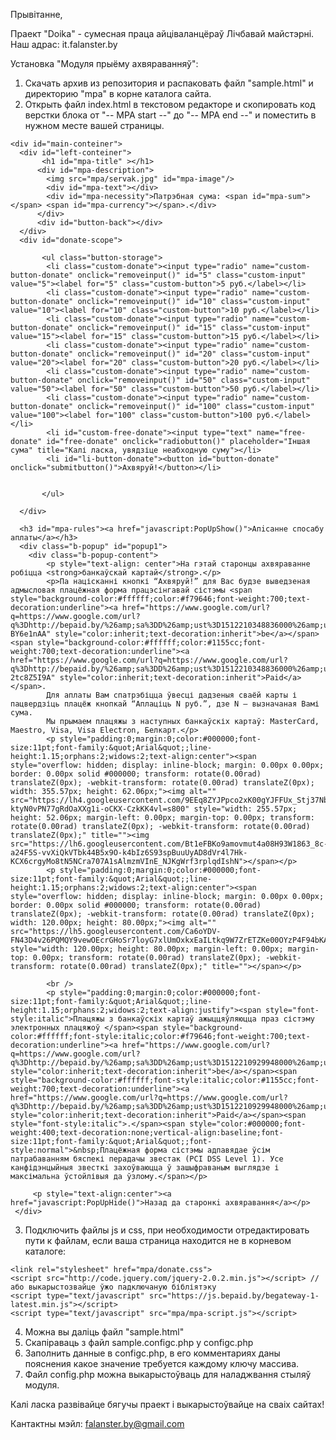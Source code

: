 Прывітанне,

Праект "Doika" - сумесная праца айціваланцёраў Лічбавай майстэрні. Наш адрас: it.falanster.by


Установка "Модуля прыёму ахвяраванняў":
1) Скачать архив из репозитория и распаковать файл "sample.html" и директорию "mpa" в корне каталога сайта. 
2) Открыть файл index.html в текстовом редакторе и скопировать код верстки блока от "-- MPA start --" до "-- MPA end --" и поместить в нужном месте вашей страницы.
<!-- MPA start -->
    <div id="main-conteiner">
      <div id="left-conteiner">
           <h1 id="mpa-title" ></h1>
          <div id="mpa-description">
            <img src="mpa/servak.jpg" id="mpa-image"/>
            <div id="mpa-text"></div>
            <div id="mpa-necessity">Патрэбная сума: <span id="mpa-sum"></span> <span id="mpa-currency"></span>.</div>
          </div>
          <div id="button-back"></div>
      </div>                           
      <div id="donate-scope">
           
           <ul class="button-storage">
            <li class="custom-donate"><input type="radio" name="custom-button-donate" onclick="removeinput()" id="5" class="custom-input" value="5"><label for="5" class="custom-button">5 руб.</label></li>
            <li class="custom-donate"><input type="radio" name="custom-button-donate" onclick="removeinput()" id="10" class="custom-input" value="10"><label for="10" class="custom-button">10 руб.</label></li>
            <li class="custom-donate"><input type="radio" name="custom-button-donate" onclick="removeinput()" id="15" class="custom-input" value="15"><label for="15" class="custom-button">15 руб.</label></li>
            <li class="custom-donate"><input type="radio" name="custom-button-donate" onclick="removeinput()" id="20" class="custom-input" value="20"><label for="20" class="custom-button">20 руб.</label></li>
            <li class="custom-donate"><input type="radio" name="custom-button-donate" onclick="removeinput()" id="50" class="custom-input" value="50"><label for="50" class="custom-button">50 руб.</label></li>
            <li class="custom-donate"><input type="radio" name="custom-button-donate" onclick="removeinput()" id="100" class="custom-input" value="100"><label for="100" class="custom-button">100 руб.</label></li>
            <li id="custom-free-donate"><input type="text" name="free-donate" id="free-donate" onclick="radiobutton()" placeholder="Iншая сума" title="Калі ласка, увядзіце неабходную суму"></li>
            <li id="li-button-donate"><button id="button-donate" onclick="submitbutton()">Ахвяруй!</button></li>
            
            
           </ul>
                  
      </div>
      
      <h3 id="mpa-rules"><a href="javascript:PopUpShow()">Апiсанне спосабу аплаты</a></h3>
      <div class="b-popup" id="popup1">
        <div class="b-popup-content">
            <p style="text-align: center">На гэтай старонцы ахвяраванне робіцца <strong>банкаўскай картай</strong>.</p>
            <p>Па націсканні кнопкі “Ахвяруй!” для Вас будзе выведзеная адмысловая плацёжная форма працэсінгавай сістэмы <span style="background-color:#ffffff;color:#f79646;font-weight:700;text-decoration:underline"><a href="https://www.google.com/url?q=https://www.google.com/url?q%3Dhttp://bepaid.by/%26amp;sa%3DD%26amp;ust%3D1512210348836000%26amp;usg%3DAFQjCNF80DpFih_fNIw_ddPPenMA6k1VRQ&amp;sa=D&amp;ust=1512210348842000&amp;usg=AFQjCNEr7EVyPzSdZapDB4yMW-BY6e1nAA" style="color:inherit;text-decoration:inherit">be</a></span><span style="background-color:#ffffff;color:#1155cc;font-weight:700;text-decoration:underline"><a href="https://www.google.com/url?q=https://www.google.com/url?q%3Dhttp://bepaid.by/%26amp;sa%3DD%26amp;ust%3D1512210348836000%26amp;usg%3DAFQjCNF80DpFih_fNIw_ddPPenMA6k1VRQ&amp;sa=D&amp;ust=1512210348843000&amp;usg=AFQjCNEA49MozecrsbatrFpI-2tc8Z5I9A" style="color:inherit;text-decoration:inherit">Paid</a></span>.
            Для аплаты Вам спатрэбіцца ўвесці дадзеныя сваёй карты і пацвердзіць плацёж кнопкай “Аплаціць N руб.”, дзе N ― вызначаная Вамі сума.
            Мы прымаем плацяжы з наступных банкаўскіх картаў: MasterCard, Maestro, Visa, Visa Electron, Белкарт.</p>
            <p style="padding:0;margin:0;color:#000000;font-size:11pt;font-family:&quot;Arial&quot;;line-height:1.15;orphans:2;widows:2;text-align:center"><span style="overflow: hidden; display: inline-block; margin: 0.00px 0.00px; border: 0.00px solid #000000; transform: rotate(0.00rad) translateZ(0px); -webkit-transform: rotate(0.00rad) translateZ(0px); width: 355.57px; height: 62.06px;"><img alt="" src="https://lh4.googleusercontent.com/9EEq8ZYJPpco2xK00gYJFFUx_Stj37Nb5wLQanbnBU5ELcPdOan1UAy_jeUqGNFdCAoWC0PT_5AXfjwhZcPrBR1JXsrf9XGcv58mR-ktyN0vPN77gRdOaXXg1i-oCKX-CzkKK4vl=s800" style="width: 255.57px; height: 52.06px; margin-left: 0.00px; margin-top: 0.00px; transform: rotate(0.00rad) translateZ(0px); -webkit-transform: rotate(0.00rad) translateZ(0px);" title=""><img src="https://lh6.googleusercontent.com/Bt1eFBKo9amovmut4a08H93W1863_8c-a24F5S-vvXiQkVTbk44B5x9O-k4bIz6S93spBuuUyAD8dVr4l7Hk-KCX6crgyMo8tN5NCra707A1sAlmzmVInE_NJKgWrf3rplqdIshN"></span></p>
            <p style="padding:0;margin:0;color:#000000;font-size:11pt;font-family:&quot;Arial&quot;;line-height:1.15;orphans:2;widows:2;text-align:center"><span style="overflow: hidden; display: inline-block; margin: 0.00px 0.00px; border: 0.00px solid #000000; transform: rotate(0.00rad) translateZ(0px); -webkit-transform: rotate(0.00rad) translateZ(0px); width: 120.00px; height: 80.00px;"><img alt="" src="https://lh5.googleusercontent.com/Ca6oYDV-FN43D4v26PQMQY9vewOEcrGHoSr7loyG7xlUmOxkxEaILtkq9W7ZrETZKe00OYzP4F94bKA5IMvHDs7kuAi5hxETr7W9QuelOJYdPXBXDQiFEKQ6drqEuhumtyMGdZHG=s800" style="width: 120.00px; height: 80.00px; margin-left: 0.00px; margin-top: 0.00px; transform: rotate(0.00rad) translateZ(0px); -webkit-transform: rotate(0.00rad) translateZ(0px);" title=""></span></p>
            
            <br /> 
            <p style="padding:0;margin:0;color:#000000;font-size:11pt;font-family:&quot;Arial&quot;;line-height:1.15;orphans:2;widows:2;text-align:justify"><span style="font-style:italic">Плацяжы з банкаўскіх картаў ажыццяўляюцца праз сістэму электронных плацяжоў </span><span style="background-color:#ffffff;font-style:italic;color:#f79646;font-weight:700;text-decoration:underline"><a href="https://www.google.com/url?q=https://www.google.com/url?q%3Dhttp://bepaid.by/%26amp;sa%3DD%26amp;ust%3D1512210929948000%26amp;usg%3DAFQjCNEUoxeFz8lTx5QHUi_w8BRG936XKw&amp;sa=D&amp;ust=1512210929952000&amp;usg=AFQjCNHUx_27SUuixkj1Fve8R4V1o1wnEA" style="color:inherit;text-decoration:inherit">be</a></span><span style="background-color:#ffffff;font-style:italic;color:#1155cc;font-weight:700;text-decoration:underline"><a href="https://www.google.com/url?q=https://www.google.com/url?q%3Dhttp://bepaid.by/%26amp;sa%3DD%26amp;ust%3D1512210929948000%26amp;usg%3DAFQjCNEUoxeFz8lTx5QHUi_w8BRG936XKw&amp;sa=D&amp;ust=1512210929952000&amp;usg=AFQjCNHUx_27SUuixkj1Fve8R4V1o1wnEA" style="color:inherit;text-decoration:inherit">Paid</a></span><span style="font-style:italic">.</span><span style="color:#000000;font-weight:400;text-decoration:none;vertical-align:baseline;font-size:11pt;font-family:&quot;Arial&quot;;font-style:normal">&nbsp;Плацёжная форма сістэмы адпавядае ўсім патрабаванням бяспекі перадачы звестак (PCI DSS Level 1). Усе канфідэнцыйныя звесткі захоўваюцца ў зашыфраваным выглядзе і максімальна ўстойлівыя да ўзлому.</span></p>
            
         <p style="text-align:center"><a href="javascript:PopUpHide()">Назад да старонкi ахвяравання</a></p>
     </div>
  </div>
                                                
  <!-- MPA end --> 
  
  3) Подключить файлы js и css, при необходимости отредактировать пути к файлам, если ваша страница находится не в корневом каталоге:
  
    <link rel="stylesheet" href="mpa/donate.css">
    <script src="http://code.jquery.com/jquery-2.0.2.min.js"></script> //або выкарыстозвайце ўжо падключаную бібліятэку
    <script type="text/javascript" src="https://js.bepaid.by/begateway-1-latest.min.js"></script>
    <script type="text/javascript" src="mpa/mpa-script.js"></script>
  
  4) Можна вы даліць файл "sample.html"
  5) Скапіраваць з файл sample.configc.php у configc.php 
  6) Заполнить данные в configc.php, в его комментариях даны пояснения какое значение требуется каждому ключу массива.
  7) Файл config.php можна выкарыстоўваць для наладжвання стыляў модуля.

Калі ласка развівайце бягучы праект і выкарыстоўвайце на сваіх сайтах!

Кантактны мэйл: falanster.by@gmail.com
  
